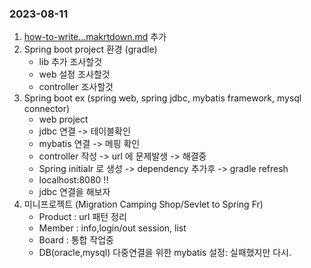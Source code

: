 ### 2023-08-11
1. [how-to-write...makrtdown.md](https://github.com/ej31/bukbu-til/tree/main/choiyunyoung/how-to-write-by-markdown.md) 추가
2. Spring boot project 환경 (gradle)
	- lib 추가 조사할것
	- web 설정 조사할것
	- controller 조사할것
3. Spring boot ex (spring web, spring jdbc, mybatis framework, mysql connector)
	- web project
	- jdbc 연결 -> 테이블확인
	- mybatis 연결 -> 메핑 확인
	- controller 작성 -> url 에 문제발생 -> 해결중
	- Spring initialr 로 생성 -> dependency 추가후 -> gradle refresh
	- localhost:8080 !!
	- jdbc 연결을 해보자
4. 미니프로젝트 (Migration Camping Shop/Sevlet to Spring Fr)
	- Product : url 패턴 정리
	- Member : info,login/out session, list
	- Board : 통합 작업중
	- DB(oracle,mysql) 다중연결을 위한 mybatis 설정: 실패했지만 다시.